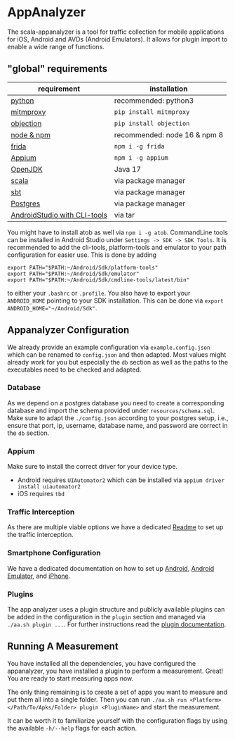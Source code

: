 # AppAnalyzer

The scala-appanalyzer is a tool for traffic collection for mobile applications
for iOS, Android and AVDs (Android Emulators). It allows for plugin import
to enable a wide range of functions.

## "global" requirements

| requirement                                                          | installation                 |
|----------------------------------------------------------------------|------------------------------|
| [python](https://www.python.org/)                                    | recommended: python3         |
| [mitmproxy](https://mitmproxy.org/)                                  | ```pip install mitmproxy```  |
| [objection](https://github.com/sensepost/objection)                  | ```pip install objection```  |
| [node & npm](https://nodejs.org/en)                                  | recommended: node 16 & npm 8 |
| [frida](https://frida.re/)                                           | ```npm i -g frida```         |
| [Appium](http://appium.io/docs/en/2.0/)                              | ```npm i -g appium```        |
| [OpenJDK](https://openjdk.org/)                                      | Java 17                      |
| [scala](https://www.scala-lang.org/)                                 | via package manager          |
| [sbt](https://www.scala-sbt.org/download.html)                       | via package manager          |
| [Postgres](https://www.postgresql.org/)                              | via package manager          |
| [AndroidStudio with CLI-tools](https://developer.android.com/studio) | via tar                      |

You might have to install atob as well via ```npm i -g atob```.
CommandLine tools can be installed in Android Studio under ```Settings -> SDK -> SDK Tools```.
It is recommended to add the cli-tools, platform-tools and emulator to your path configuration for easier use.
This is done by adding
```
export PATH="$PATH:~/Android/Sdk/platform-tools"
export PATH="$PATH:~/Android/Sdk/emulator"
export PATH="$PATH:~/Android/Sdk/cmdline-tools/latest/bin"
```
to either your ```.bashrc``` or ```.profile```.
You also have to export your ```ANDROID_HOME``` pointing to your SDK installation.
This can be done via ```export ANDROID_HOME="~/Android/Sdk"```.

## Appanalyzer Configuration

We already provide an example configuration via `example.config.json` which can be renamed to `config.json` and then
adapted. Most values might already work for you but especially the `db` section as well as the paths to the executables
need to be checked and adapted.

### Database 

As we depend on a postgres database you need to create a corresponding database and import the schema 
provided under ```resources/schema.sql```. Make sure to adapt the `./config.json` according to your postgres setup,
i.e., ensure that port, ip, username, database name, and password are correct in the `db` section.

### Appium

Make sure to install the correct driver for your device type.
- Android requires ```UIAutomator2``` which can be installed via ```appium driver install uiautomator2```
- iOS requires `tbd`

### Traffic Interception

As there are multiple viable options we have a dedicated [Readme](./TRAFFIC_INTERCEPTION.md) to set up the traffic 
interception.

### Smartphone Configuration

We have a dedicated documentation on how to set up [Android](/ANDROID.md), [Android Emulator](./ANDROID_EMULATOR.md), and 
[iPhone](./IPHONE.md).

### Plugins

The app analyzer uses a plugin structure and publicly available plugins can be added in the configuration in the `plugin`
section and managed via `./aa.sh plugin ...`. For further instructions read the [plugin documentation](./PLUGIINS.md).


## Running A Measurement

You have installed all the dependencies, you have configured the appanalyzer, you have installed a plugin to perform a
measurement. Great! You are ready to start measuring apps now.

The only thing remaining is to create a set of apps you want to measure and put them all into a single folder.
Then you can run `./aa.sh run <Platform> </Path/To/Apks/Folder> plugin <PluginName>` and start the measurement.

It can be worth it to familiarize yourself with the configuration flags by using the available `-h/--help` flags for
each action.

